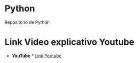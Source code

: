 # Python
Repositorio de Python

# Link Video explicativo Youtube
* **YouTube** *
[Link Youtube](https://youtu.be/h4ztggmOC2k?si=So-3HBMM3vkfcnh8)
